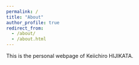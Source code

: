 ```yaml
---
permalink: /
title: "About"
author_profile: true
redirect_from: 
  - /about/
  - /about.html
---
```


This is the personal webpage of Keiichiro HIJIKATA.
